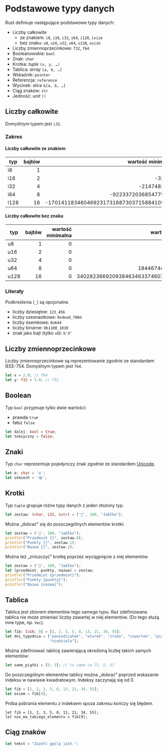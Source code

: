 # Podstawowe typy danych

Rust definiuje następujące podstawowe typy danych:

* Liczby całkowite
  - ze znakiem: `i8`, `i16`, `i32`, `i64`, `i128`, `isize`
  - bez znaku: `u8`, `u16`, `u32`, `u64`, `u128`, `usize`
* Liczby zmiennoprzecinkowe: `f32`, `f64`
* Booleanowskie: `bool`
* Znak: `char`
* Krotka: _tuple_ `(x, y, …)`
* Tablica: _array_ `[a, b, …]`
* Wskaźnik: `pointer`
* Referencja: `reference`
* Wycinek: _slice_ `&[a, b, …]`
* Ciąg znaków: `str`
* Jedność: _unit_ `()`

## Liczby całkowite

Domyślnym typem jest `i32`.

### Zakres

#### Liczby całkowite ze znakiem

| typ  | bajtów | wartość minimalna                        | wartość maksymalna                      |
|------|-------:|-----------------------------------------:|----------------------------------------:|
| i8   |      1 |                                     -128 |                                     127 |
| i16  |      2 |                                   -32768 |                                   32767 |
| i32  |      4 |                              -2147483648 |                              2147483647 |
| i64  |      8 |                     -9223372036854775808 |                     9223372036854775807 |
| i128 |     16 | -170141183460469231731687303715884105728 | 170141183460469231731687303715884105727 |

#### Liczby całkowite bez znaku

| typ  | bajtów | wartość minimalna | wartość maksymalna                      |
|------|-------:|------------------:|----------------------------------------:|
| u8   |      1 |                 0 |                                     255 |
| u16  |      2 |                 0 |                                   65536 |
| u32  |      4 |                 0 |                              4294967295 |
| u64  |      8 |                 0 |                    18446744073709551615 |
| u128 |     16 |                 0 | 340282366920938463463374607431768211455 |

### Literały

Podkreślenia (`_`) są opcjonalne.

* liczby dziesiętne: `123_456`
* liczby szesnastkowe: `0xdead_f00d`
* liczby ósemkowe: `0o644`
* liczby binarne: `0b1100_1010`
* znak jako bajt (tylko `u8`): `b'X'`

## Liczby zmiennoprzecinkowe

Liczby zmiennoprzecinkowe są reprezentowanie zgodnie ze standardem IEEE-754. Domyślnym typem jest
`f64`.

```rust
let x = 2.0; // f64
let y: f32 = 3.0; // f32
```

## Boolean

Typ `bool` przyjmuje tylko dwie wartości:

* prawda `true`
* fałsz `false`

```rust
let dalej: bool = true;
let toksyczny = false;
```

## Znaki

Typ `char` reprezentuje pojedynczy znak zgodnie ze standardem [Unicode](https://home.unicode.org/).

```rust
let a: char = 'a';
let uśmiech = '😀';
```

## Krotki

Typ `tuple` grupuje różne typy danych z jeden złożony typ.

```rust
let zestaw: (char, i32, &str) = ('🍎', 100, "Jabłko");
```

Można „dobrać” się do poszczególnych elementów krotki:

```rust
let zestaw = ('🍎', 100, "Jabłko");
println!("Przedmiot {}", zestaw.0);
println!("Punkty {}", zestaw.1);
println!("Nazwa {}", zestaw.2);
```

Można też „zniszczyć” krotkę poprzez wyciągnięcie z niej elementów.

```rust
let zestaw = ('🍎', 100, "Jabłko");
let (przedmiot, punkty, nazwa) = zestaw;
println!("Przedmiot {przedmiot}");
println!("Punkty {punkty}");
println!("Nazwa {nazwa}");
```

## Tablica

Tablica jest zbiorem elementów tego samego typu. Raz zdefiniowana tablica nie może zmieniać liczby
zawartej w niej elementów. (Do tego służą inne type, np. `Vec`).

```rust
let fib: [u16; 9] = [1, 2, 3, 5, 8, 13, 21, 34, 55];
let dni_tygodnia = ["poniedziałek", "wtorek", "środa", "czwartek", "piątek", "sobota",
                    "niedziela"];
```

Można zdefiniować tablicę zawierającą określoną liczbę takich samych elementów:

```rust
let same_piątki = [5; 3]; // to samo co [5, 5, 5]
```

Do poszczególnym elementów tablicy można „dobrać” poprzed wskazanie indeksu w nawiasie kwadratowym.
Indeksy zaczynają się od 0.

```rust
let fib = [1, 2, 3, 5, 8, 13, 21, 34, 55];
let osiem = fib[4];
```

Próba pobrania elementu z indeksem spoza zakresu kończy się błędem.

```rust,compile_fail
let fib = [1, 2, 3, 5, 8, 13, 21, 34, 55];
let nie_ma_takiego_elementu = fib[9];
```

## Ciąg znaków

```rust
let tekst = "Zażółć gęślą jaźń.";
```
